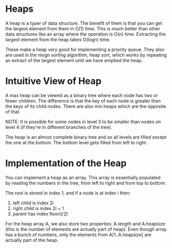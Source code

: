 # Heaps

A heap is a typer of data structure. The benefit of them is that you can get the largest element from them in O(1) time.
This is much better than other data structures like an array where the operation is O(n) time. Extracting the largest element
from the heap takes O(logn) time.

These make a heap very good for implementing a priority queue. They also are used in the nlogn sorting algorithm, heap sort, which
works by repeating an extract of the largest element until we have emptied the heap.

# Intuitive View of Heap

A max heap can be viewed as a binary tree where each node has two or fewer children. The difference is that the key of each node
is greater than the keys of its child nodes. There are also min heaps which are the opposite of that.

NOTE: It is possible for some nodes in level 3 to be smaller than nodes on level 4 (if they're in different branches of the tree).

The heap is an almost complete binary tree and so all levels are filled except the one at the bottom. The bottom level gets filled
from left to right.

# Implementation of the Heap

You can implement a heap as an array. This array is essentially populated by reading the numbers in the tree, from left to right and from top to bottom.

The root is stored in index 1, and if a node is at index i then:

1. left child is index 2i
2. right child is index 2i + 1
3. parent has index floor(i/2)

For the heap array A, we also store two properties: A.length and A.heapsize (this is the number of elements are actually part of heap).
Even though array has a bunch of numbers, only the elements from A[1..A.heapsize] are actually part of the heap.
